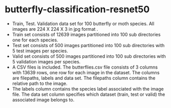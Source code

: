 # butterfly-classification-resnet50

* Train, Test. Validation data set for 100 butterfly or moth species. All images are 224 X 224 X 3 in jpg format .
* Train set consists of 12639 images partitioned into 100 sub directories one for each species.
* Test set consists of 500 images partitioned into 100 sub directories with 5 test images per species.
* Valid set consists of 500 images partitioned into 100 sub directories with 5 validation images per species.
* A CSV files is included. The butterflies.csv file consists of 3 columns with 13639 rows, one row for each image in the dataset. The columns are filepaths, labels and data set. The filepaths column contains the relative path to the image.
* The labels column contains the species label associated with the image file. The data set column specifies which dataset (train, test or valid) the associated image belongs to.
